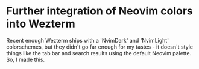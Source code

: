 # Further integration of Neovim colors into Wezterm

Recent enough Wezterm ships with a 'NvimDark' and 'NvimLight' colorschemes, but they didn't go far enough for my tastes - it doesn't style things like the tab bar and search results using the default Neovim palette. So, I made this.
